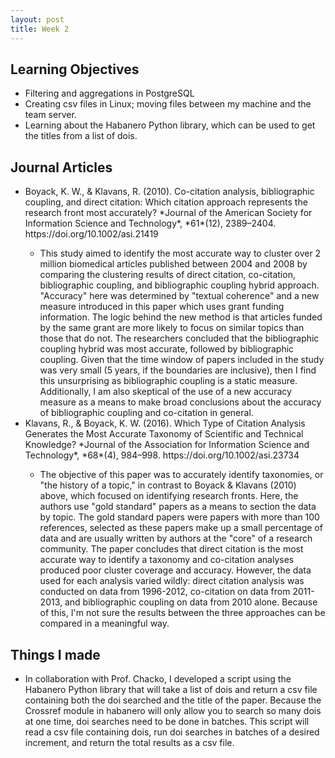```yaml
---
layout: post
title: Week 2
---
```

<h2>Learning Objectives</h2>
<ul>
  <li>Filtering and aggregations in PostgreSQL</li>
  <li>Creating csv files in Linux; moving files between my machine and the team server.</li>
  <li>Learning about the Habanero Python library, which can be used to get the titles from a list of dois.</li>
</ul>
<h2>Journal Articles</h2>
<ul>
<li>Boyack, K. W., & Klavans, R. (2010). Co-citation analysis, bibliographic coupling, and direct citation: Which citation approach represents the research front most accurately? *Journal of the American Society for Information Science and Technology*, *61*(12), 2389–2404. https://doi.org/10.1002/asi.21419</li>
  <ul>
    <li>This study aimed to identify the most accurate way to cluster over 2 million biomedical articles published between 2004 and 2008 by comparing the clustering results of direct citation, co-citation, bibliographic coupling, and bibliographic coupling hybrid approach. "Accuracy" here was determined by "textual coherence" and a new measure introduced in this paper which uses grant funding information. The logic behind the new method is that articles funded by the same grant are more likely to focus on similar topics than those that do not. The researchers concluded that the bibliographic coupling hybrid was most accurate, followed by bibliographic coupling. Given that the time window of papers included in the study was very small (5 years, if the boundaries are inclusive), then I find this unsurprising as bibliographic coupling is a static measure. Additionally, I am also skeptical of the use of a new accuracy measure as a means to make broad conclusions about the accuracy of bibliographic coupling and co-citation in general.</li>
  </ul>

<li>Klavans, R., & Boyack, K. W. (2016). Which Type of Citation Analysis Generates the Most Accurate Taxonomy of Scientific and Technical Knowledge? *Journal of the Association for Information Science and Technology*, *68*(4), 984–998. https://doi.org/10.1002/asi.23734</li>
  <ul>
    <li>The objective of this paper was to accurately identify taxonomies, or "the history of a topic," in contrast to Boyack & Klavans (2010) above, which focused on identifying research fronts. Here, the authors use "gold standard" papers as a means to section the data by topic. The gold standard papers were papers with more than 100 references, selected as these papers make up a small percentage of data and are usually written by authors at the "core" of a research community. The paper concludes that direct citation is the most accurate way to identify a taxonomy and co-citation analyses produced poor cluster coverage and accuracy. However, the data used for each analysis varied wildly: direct citation analysis was conducted on data from 1996-2012, co-citation on data from 2011-2013, and bibliographic coupling on data from 2010 alone. Because of this, I'm not sure the results between the three approaches can be compared in a meaningful way.</li>
  </ul>
  </ul>

<h2>Things I made</h2>
 <ul>
<li>In collaboration with Prof. Chacko, I developed a script using the Habanero Python library that will take a list of dois and return a csv file containing both the doi searched and the title of the paper. Because the Crossref module in habanero will only allow you to search so many dois at one time, doi searches need to be done in batches. This script will read a csv file containing dois, run doi searches in batches of a desired increment, and return the total results as a csv file. </li>
  </ul>
